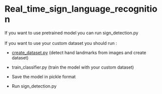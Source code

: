 # Real_time_sign_language_recognition

If you want to use pretrained model you can run sign_detection.py \
\
If you want to use your custom dataset you should run :

- <a href="create_dataset.py" > create_dataset.py</a> (detect hand landmarks from images and create dataset)

- train_classifier.py (train the model with your custom dataset)

- Save the model in pickle format

- Run sign_detection.py
